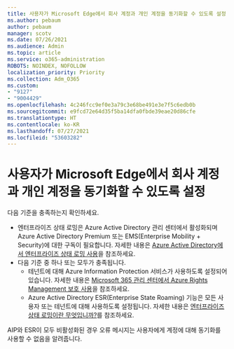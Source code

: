 ```yaml
---
title: 사용자가 Microsoft Edge에서 회사 계정과 개인 계정을 동기화할 수 있도록 설정
ms.author: pebaum
author: pebaum
manager: scotv
ms.date: 07/26/2021
ms.audience: Admin
ms.topic: article
ms.service: o365-administration
ROBOTS: NOINDEX, NOFOLLOW
localization_priority: Priority
ms.collection: Adm_O365
ms.custom:
- "9127"
- "9004429"
ms.openlocfilehash: 4c246fcc9ef0e3a79c3e68be491e3e7f5c6edb0b
ms.sourcegitcommit: e9fcd72e64d35f5ba14dfa0fbde39eae20d86cfe
ms.translationtype: HT
ms.contentlocale: ko-KR
ms.lasthandoff: 07/27/2021
ms.locfileid: "53603282"
---
```

# <a name="enable-a-user-to-sync-a-personal-account-with-the-work-account-in-microsoft-edge"></a>사용자가 Microsoft Edge에서 회사 계정과 개인 계정을 동기화할 수 있도록 설정

다음 기준을 충족하는지 확인하세요.

- 엔터프라이즈 상태 로밍은 Azure Active Directory 관리 센터에서 활성화되며 Azure Active Directory Premium 또는 EMS(Enterprise Mobility + Security)에 대한 구독이 필요합니다. 자세한 내용은 [Azure Active Directory에서 엔터프라이즈 상태 로밍 사용](/azure/active-directory/devices/enterprise-state-roaming-enable)을 참조하세요.
- 다음 기준 중 하나 또는 모두가 충족됩니다.
    - 테넌트에 대해 Azure Information Protection 서비스가 사용하도록 설정되어 있습니다. 자세한 내용은 [Microsoft 365 관리 센터에서 Azure Rights Management 보호 사용](/azure/information-protection/activate-office365)을 참조하세요.
    - Azure Active Directory ESR(Enterprise State Roaming) 기능은 모든 사용자 또는 테넌트에 대해 사용하도록 설정됩니다. 자세한 내용은 [엔터프라이즈 상태 로밍이란 무엇입니까?](/azure/active-directory/devices/enterprise-state-roaming-overview)를 참조하세요.

AIP와 ESR이 모두 비활성화된 경우 오류 메시지는 사용자에게 계정에 대해 동기화를 사용할 수 없음을 알려줍니다.
